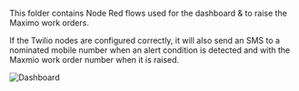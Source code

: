 This folder contains Node Red flows used for the dashboard & to raise the Maximo work orders.

If the Twilio nodes are configured correctly, it will also send an SMS to a nominated mobile number when an alert condition is detected and with the Maxmio work order number when it is raised.

![Dashboard](dashboard.jpg)
